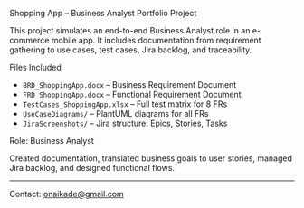 Shopping App – Business Analyst Portfolio Project

This project simulates an end-to-end Business Analyst role in an e-commerce mobile app. It includes documentation from requirement gathering to use cases, test cases, Jira backlog, and traceability.

Files Included
- `BRD_ShoppingApp.docx` – Business Requirement Document
- `FRD_ShoppingApp.docx` – Functional Requirement Document
- `TestCases_ShoppingApp.xlsx` – Full test matrix for 8 FRs
- `UseCaseDiagrams/` – PlantUML diagrams for all FRs
- `JiraScreenshots/` – Jira structure: Epics, Stories, Tasks


Role: Business Analyst

Created documentation, translated business goals to user stories, managed Jira backlog, and designed functional flows.

---

Contact: onaikade@gmail.com

